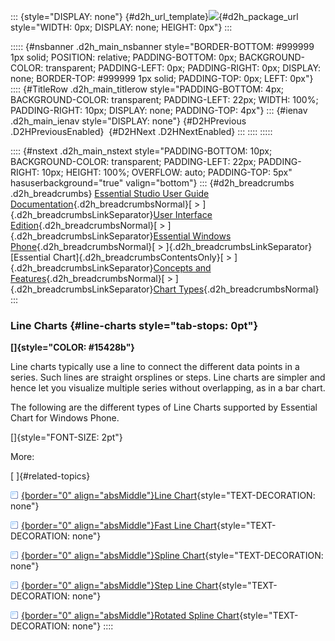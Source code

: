 ::: {style="DISPLAY: none"}
[](ms-xhelp:///?Id=d2h_url_template){#d2h_url_template}![](!package_url!){#d2h_package_url style="WIDTH: 0px; DISPLAY: none; HEIGHT: 0px"}
:::

::::: {#nsbanner .d2h_main_nsbanner style="BORDER-BOTTOM: #999999 1px solid; POSITION: relative; PADDING-BOTTOM: 0px; BACKGROUND-COLOR: transparent; PADDING-LEFT: 0px; PADDING-RIGHT: 0px; DISPLAY: none; BORDER-TOP: #999999 1px solid; PADDING-TOP: 0px; LEFT: 0px"}
:::: {#TitleRow .d2h_main_titlerow style="PADDING-BOTTOM: 4px; BACKGROUND-COLOR: transparent; PADDING-LEFT: 22px; WIDTH: 100%; PADDING-RIGHT: 10px; DISPLAY: none; PADDING-TOP: 4px"}
::: {#ienav .d2h_main_ienav style="DISPLAY: none"}
[](ms-xhelp:///?Id=c83ff45f-28ee-4de5-88c1-748012b7cd54){#D2HPrevious .D2HPreviousEnabled}  [](ms-xhelp:///?Id=4c2108d9-71e7-444d-be6e-449a36f68033){#D2HNext .D2HNextEnabled}
:::
::::
:::::

:::: {#nstext .d2h_main_nstext style="PADDING-BOTTOM: 10px; BACKGROUND-COLOR: transparent; PADDING-LEFT: 22px; PADDING-RIGHT: 10px; HEIGHT: 100%; OVERFLOW: auto; PADDING-TOP: 5px" hasuserbackground="true" valign="bottom"}
::: {#d2h_breadcrumbs .d2h_breadcrumbs}
[Essential Studio User Guide Documentation](ms-xhelp:///?Id=12457748-09e3-4d74-a240-8e049cedf030){.d2h_breadcrumbsNormal}[ \> ]{.d2h_breadcrumbsLinkSeparator}[User Interface Edition](ms-xhelp:///?Id=c29296b7-531c-413b-a0ec-488ca1f7f669){.d2h_breadcrumbsNormal}[ \> ]{.d2h_breadcrumbsLinkSeparator}[Essential Windows Phone](ms-xhelp:///?Id=5ea1999c-4eff-4775-b84e-407dc825f555){.d2h_breadcrumbsNormal}[ \> ]{.d2h_breadcrumbsLinkSeparator}[Essential Chart]{.d2h_breadcrumbsContentsOnly}[ \> ]{.d2h_breadcrumbsLinkSeparator}[Concepts and Features](ms-xhelp:///?Id=080edead-2400-410b-a7ad-9155e5f1ae92){.d2h_breadcrumbsNormal}[ \> ]{.d2h_breadcrumbsLinkSeparator}[Chart Types](ms-xhelp:///?Id=c83ff45f-28ee-4de5-88c1-748012b7cd54){.d2h_breadcrumbsNormal}
:::

### Line Charts {#line-charts style="tab-stops: 0pt"}

**[]{style="COLOR: #15428b"}** 

Line charts typically use a line to connect the different data points in a series. Such lines are straight orsplines or steps. Line charts are simpler and hence let you visualize multiple series without overlapping, as in a bar chart.

The following are the different types of Line Charts supported by Essential Chart for Windows Phone.

[]{style="FONT-SIZE: 2pt"} 

More:

[ ]{#related-topics}

[![](button.gif){border="0" align="absMiddle"}Line Chart](ms-xhelp:///?Id=95164b59-7be7-4ab0-b7c2-4189cbceda91){style="TEXT-DECORATION: none"}

[![](button.gif){border="0" align="absMiddle"}Fast Line Chart](ms-xhelp:///?Id=fe3c744d-ef5c-42bd-9db2-9b40a16ac757){style="TEXT-DECORATION: none"}

[![](button.gif){border="0" align="absMiddle"}Spline Chart](ms-xhelp:///?Id=008b8a0c-f85a-4b0a-970c-e8d95d317ea5){style="TEXT-DECORATION: none"}

[![](button.gif){border="0" align="absMiddle"}Step Line Chart](ms-xhelp:///?Id=e026616a-cfca-4a47-9137-7c308c00d682){style="TEXT-DECORATION: none"}

[![](button.gif){border="0" align="absMiddle"}Rotated Spline Chart](ms-xhelp:///?Id=605d50cc-644e-4630-baff-94e3e83812b1){style="TEXT-DECORATION: none"}
::::
